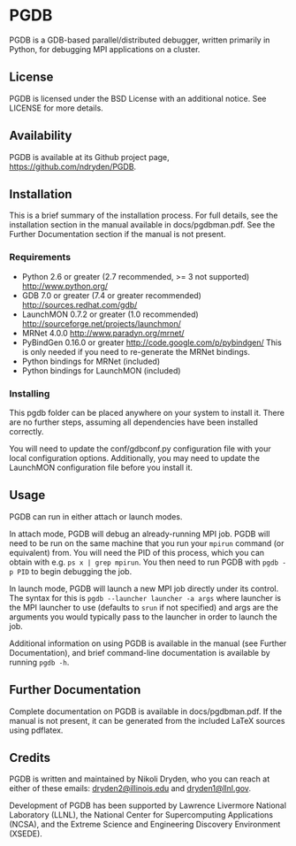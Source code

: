 PGDB
====
PGDB is a GDB-based parallel/distributed debugger, written primarily in Python,
for debugging MPI applications on a cluster.

License
-------
PGDB is licensed under the BSD License with an additional notice. See LICENSE
for more details.

Availability
------------
PGDB is available at its Github project page, <https://github.com/ndryden/PGDB>.

Installation
------------
This is a brief summary of the installation process. For full details, see the
installation section in the manual available in docs/pgdbman.pdf. See the
Further Documentation section if the manual is not present.

### Requirements ###
* Python 2.6 or greater (2.7 recommended, >= 3 not supported)
  <http://www.python.org/>
* GDB 7.0 or greater (7.4 or greater recommended)
  <http://sources.redhat.com/gdb/>
* LaunchMON 0.7.2 or greater (1.0 recommended)
  <http://sourceforge.net/projects/launchmon/>
* MRNet 4.0.0
  <http://www.paradyn.org/mrnet/>
* PyBindGen 0.16.0 or greater
  <http://code.google.com/p/pybindgen/>
  This is only needed if you need to re-generate the MRNet bindings.
* Python bindings for MRNet (included)
* Python bindings for LaunchMON (included)

### Installing ###
This pgdb folder can be placed anywhere on your system to install it. There are
no further steps, assuming all dependencies have been installed correctly.

You will need to update the conf/gdbconf.py configuration file with your local
configuration options. Additionally, you may need to update the LaunchMON
configuration file before you install it.

Usage
-----
PGDB can run in either attach or launch modes.

In attach mode, PGDB will debug an already-running MPI job. PGDB will need to be
run on the same machine that you run your `mpirun` command (or equivalent) from.
You will need the PID of this process, which you can obtain with e.g.
`ps x | grep mpirun`. You then need to run PGDB with `pgdb -p PID` to begin
debugging the job.

In launch mode, PGDB will launch a new MPI job directly under its control. The
syntax for this is `pgdb --launcher launcher -a args` where launcher is the MPI
launcher to use (defaults to `srun` if not specified) and args are the arguments
you would typically pass to the launcher in order to launch the job.

Additional information on using PGDB is available in the manual (see Further
Documentation), and brief command-line documentation is available by running
`pgdb -h`.

Further Documentation
---------------------
Complete documentation on PGDB is available in docs/pgdbman.pdf. If the manual
is not present, it can be generated from the included LaTeX sources using
pdflatex.

Credits
-------
PGDB is written and maintained by Nikoli Dryden, who you can reach at either of
these emails: <dryden2@illinois.edu> and <dryden1@llnl.gov>.

Development of PGDB has been supported by Lawrence Livermore National Laboratory
(LLNL), the National Center for Supercomputing Applications (NCSA), and the
Extreme Science and Engineering Discovery Environment (XSEDE).
